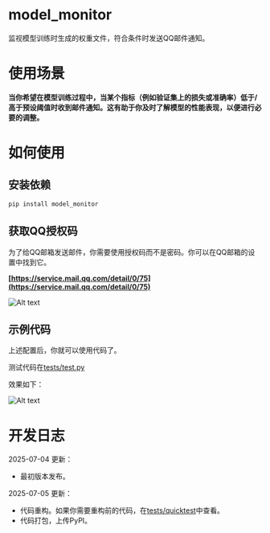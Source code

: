 # model_monitor

监视模型训练时生成的权重文件，符合条件时发送QQ邮件通知。

# 使用场景

**当你希望在模型训练过程中，当某个指标（例如验证集上的损失或准确率）低于/高于预设阈值时收到邮件通知。这有助于你及时了解模型的性能表现，以便进行必要的调整。**

# 如何使用
## 安装依赖
```bash
pip install model_monitor
```

## 获取QQ授权码
为了给QQ邮箱发送邮件，你需要使用授权码而不是密码。你可以在QQ邮箱的设置中找到它。

**[https://service.mail.qq.com/detail/0/75](https://service.mail.qq.com/detail/0/75)**

![Alt text](img/1.jpg)

## 示例代码
上述配置后，你就可以使用代码了。

测试代码在[tests/test.py](tests/test.py)

效果如下：

![Alt text](img/2.jpg)


# 开发日志

2025-07-04 更新：
- 最初版本发布。

2025-07-05 更新：
- 代码重构。如果你需要重构前的代码，在[tests/quicktest](tests/quicktest/demo.py)中查看。
- 代码打包，上传PyPI。
